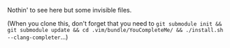 Nothin' to see here but some invisible files.

(When you clone this, don't forget that you need to `git submodule init && git submodule update && cd .vim/bundle/YouCompleteMe/ && ./install.sh  --clang-completer`...)

